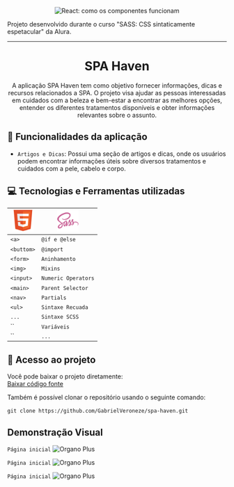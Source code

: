 <p align="center"> <img src="https://imgur.com/oyGKG0N.png" alt="React: como os componentes funcionam"> </p>
<p>Projeto desenvolvido durante o curso "SASS: CSS sintaticamente espetacular" da Alura.</p>

<hr>

<h1 align="center">SPA Haven</h1>
<p align="center">A aplicação SPA Haven tem como objetivo fornecer informações, dicas e recursos relacionados a SPA. O projeto visa ajudar as pessoas interessadas em cuidados com a beleza e bem-estar a encontrar as melhores opções, entender os diferentes tratamentos disponíveis e obter informações relevantes sobre o assunto.</p>

## :hammer: Funcionalidades da aplicação

- `Artigos e Dicas`: Possui uma seção de artigos e dicas, onde os usuários podem encontrar informações úteis sobre diversos tratamentos e cuidados com a pele, cabelo e corpo.

## :computer: Tecnologias e Ferramentas utilizadas

<img height="50px" src="https://raw.githubusercontent.com/devicons/devicon/master/icons/html5/html5-original.svg"> | <img height="50px" src="https://raw.githubusercontent.com/devicons/devicon/master/icons/sass/sass-original.svg">
 --------- | -------------------
`<a>`      | `@if e @else`
`<buttom>` | `@import`
`<form>`   | `Aninhamento`
`<img>`    | `Mixins`
`<input>`  | `Numeric Operators`
`<main>`   | `Parent Selector`
`<nav>`    | `Partials`
`<ul>`     | `Sintaxe Recuada`
`...`      | `Sintaxe SCSS`
``         | `Variáveis`
``         | `...`

## :open_file_folder: Acesso ao projeto
Você pode baixar o projeto diretamente:  
[Baixar código fonte](https://github.com/GabrielVeroneze/spa-haven/archive/refs/heads/main.zip)

Também é possível clonar o repositório usando o seguinte comando:
```
git clone https://github.com/GabrielVeroneze/spa-haven.git
```

## Demonstração Visual
`Página inicial`
![Organo Plus](https://imgur.com/0BsRzNs.png)

`Página inicial`
![Organo Plus](https://imgur.com/HaC6Jvp.png)

`Página inicial`
![Organo Plus](https://imgur.com/elsp4Br.png)